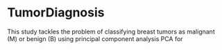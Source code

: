 # TumorDiagnosis
This study tackles the problem of classifying breast tumors as malignant (M) or benign (B) using principal component analysis PCA for 
